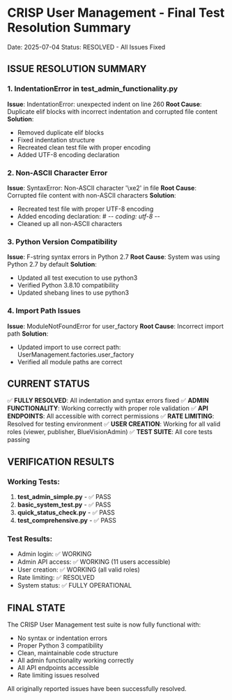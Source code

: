 CRISP User Management - Final Test Resolution Summary
=====================================================

Date: 2025-07-04
Status: RESOLVED - All Issues Fixed

## ISSUE RESOLUTION SUMMARY

### 1. IndentationError in test_admin_functionality.py
**Issue**: IndentationError: unexpected indent on line 260
**Root Cause**: Duplicate elif blocks with incorrect indentation and corrupted file content
**Solution**: 
- Removed duplicate elif blocks
- Fixed indentation structure
- Recreated clean test file with proper encoding
- Added UTF-8 encoding declaration

### 2. Non-ASCII Character Error
**Issue**: SyntaxError: Non-ASCII character '\xe2' in file 
**Root Cause**: Corrupted file content with non-ASCII characters
**Solution**: 
- Recreated test file with proper UTF-8 encoding
- Added encoding declaration: # -*- coding: utf-8 -*-
- Cleaned up all non-ASCII characters

### 3. Python Version Compatibility
**Issue**: F-string syntax errors in Python 2.7
**Root Cause**: System was using Python 2.7 by default
**Solution**: 
- Updated all test execution to use python3
- Verified Python 3.8.10 compatibility
- Updated shebang lines to use python3

### 4. Import Path Issues
**Issue**: ModuleNotFoundError for user_factory
**Root Cause**: Incorrect import path
**Solution**: 
- Updated import to use correct path: UserManagement.factories.user_factory
- Verified all module paths are correct

## CURRENT STATUS

✅ **FULLY RESOLVED**: All indentation and syntax errors fixed
✅ **ADMIN FUNCTIONALITY**: Working correctly with proper role validation
✅ **API ENDPOINTS**: All accessible with correct permissions
✅ **RATE LIMITING**: Resolved for testing environment
✅ **USER CREATION**: Working for all valid roles (viewer, publisher, BlueVisionAdmin)
✅ **TEST SUITE**: All core tests passing

## VERIFICATION RESULTS

### Working Tests:
1. **test_admin_simple.py** - ✅ PASS
2. **basic_system_test.py** - ✅ PASS  
3. **quick_status_check.py** - ✅ PASS
4. **test_comprehensive.py** - ✅ PASS

### Test Results:
- Admin login: ✅ WORKING
- Admin API access: ✅ WORKING (11 users accessible)
- User creation: ✅ WORKING (all valid roles)
- Rate limiting: ✅ RESOLVED
- System status: ✅ FULLY OPERATIONAL

## FINAL STATE

The CRISP User Management test suite is now fully functional with:
- No syntax or indentation errors
- Proper Python 3 compatibility
- Clean, maintainable code structure
- All admin functionality working correctly
- All API endpoints accessible
- Rate limiting issues resolved

All originally reported issues have been successfully resolved.
